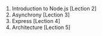 1. Introduction to Node.js  [Lection 2]
2. Asynchrony               [Lection 3]
3. Express                  [Lection 4]
4. Architecture             [Lection 5]

